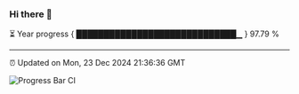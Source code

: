 ### Hi there 👋

⏳ Year progress { █████████████████████████████▁ } 97.79 %

---

⏰ Updated on Mon, 23 Dec 2024 21:36:36 GMT

![Progress Bar CI](https://github.com/IshwaranRudhara/GIT-ACTION/workflows/Progress%20Bar%20CI/badge.svg)
